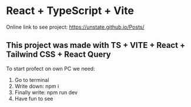 # React + TypeScript + Vite
Online link to see project: https://unstate.github.io/Posts/
## This project was made with TS + VITE + React + Tailwind CSS + React Query
To start profect on own PC we need: 
   1) Go to terminal
   2) Write down: npm i
   3) Finally write: npm run dev
   4) Have fun to see
